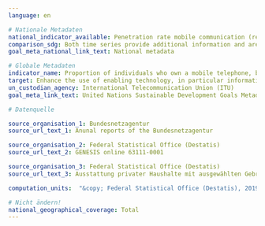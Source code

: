 ```yaml
---
language: en

# Nationale Metadaten
national_indicator_available: Penetration rate mobile communication (related to the population) <br> Private households with at least one mobile phone
comparison_sdg: Both time series provide additional information and are not compliant with the international metadata description.
goal_meta_national_link_text: National metadata

# Globale Metadaten
indicator_name: Proportion of individuals who own a mobile telephone, by sex
target: Enhance the use of enabling technology, in particular information and communications technology, to promote the empowerment of women
un_custodian_agency: International Telecommunication Union (ITU)
goal_meta_link_text: United Nations Sustainable Development Goals Metadata

# Datenquelle

source_organisation_1: Bundesnetzagentur
source_url_text_1: Anunal reports of the Bundesnetzagentur

source_organisation_2: Federal Statistical Office (Destatis)
source_url_text_2: GENESIS online 63111-0001

source_organisation_3: Federal Statistical Office (Destatis)
source_url_text_3: Ausstattung privater Haushalte mit ausgewählten Gebrauchsgütern - subject-matter series 15, series 2 (Only available in German)

computation_units:  "&copy; Federal Statistical Office (Destatis), 2019"

# Nicht ändern!
national_geographical_coverage: Total
---
```

